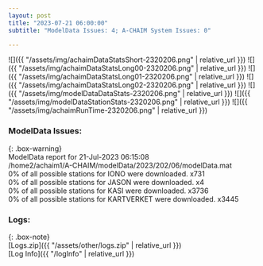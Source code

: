 ```yaml
---
layout: post
title: "2023-07-21 06:00:00"
subtitle: "ModelData Issues: 4; A-CHAIM System Issues: 0"

---
```


![]({{ "/assets/img/achaimDataStatsShort-2320206.png" | relative_url }})
![]({{ "/assets/img/achaimDataStatsLong00-2320206.png" | relative_url }})
![]({{ "/assets/img/achaimDataStatsLong01-2320206.png" | relative_url }})
![]({{ "/assets/img/achaimDataStatsLong02-2320206.png" | relative_url }})
![]({{ "/assets/img/modelDataDataStats-2320206.png" | relative_url }})
![]({{ "/assets/img/modelDataStationStats-2320206.png" | relative_url }})
![]({{ "/assets/img/achaimRunTime-2320206.png" | relative_url }})


### ModelData Issues:  
  
{: .box-warning}  
 ModelData report for 21-Jul-2023 06:15:08   
 /home2/achaim1/A-CHAIM/modelData/2023/202/06/modelData.mat   
 0% of all possible stations for IONO were downloaded. x731   
 0% of all possible stations for JASON were downloaded. x4   
 0% of all possible stations for KASI were downloaded. x3736   
 0% of all possible stations for KARTVERKET were downloaded. x3445   
  


### Logs:  
  
{: .box-note}  
[Logs.zip]({{ "/assets/other/logs.zip" | relative_url }})  
[Log Info]({{ "/logInfo" | relative_url }})  
